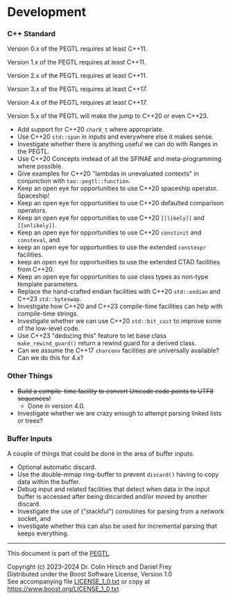 # Development

### C++ Standard

Version 0.x of the PEGTL requires at least C++11.

Version 1.x of the PEGTL requires at least C++11.

Version 2.x of the PEGTL requires at least C++11.

Version 3.x of the PEGTL requires at least C++17.

Version 4.x of the PEGTL requires at least C++17.

Version 5.x of the PEGTL will make the jump to C++20 or even C++23.

 * Add support for C++20 `char8_t` where appropriate.
 * Use C++20 `std::span` in inputs and everywhere else it makes sense.
 * Investigate whether there is anything useful we can do with Ranges in the PEGTL.
 * Use C++20 Concepts instead of all the SFINAE and meta-programming where possible.
 * Give examples for C++20 "lambdas in unevaluated contexts" in conjunction with `tao::pegtl::function`.
 * Keep an open eye for opportunities to use C++20 spaceship operator. Spaceship!
 * Keep an open eye for opportunities to use C++20 defaulted comparison operators.
 * Keep an open eye for opportunities to use C++20 `[[likely]]` and `[[unlikely]]`.
 * Keep an open eye for opportunities to use C++20 `constinit` and `consteval`, and
 * keep an open eye for opportunities to use the extended `constexpr` facilities.
 * keep an open eye for opportunities to use the extended CTAD facilities from C++20.
 * Keep an open eye for opportunities to use class types as non-type template parameters.
 * Replace the hand-crafted endian facilities with C++20 `std::endian` and C++23 `std::byteswap`.
 * Investigate how C++20 and C++23 compile-time facilities can help with compile-time strings.
 * Investigate whether we can use C++20 `std::bit_cast` to improve some of the low-level code.
 * Use C++23 "deducing this" feature to let base class `make_rewind_guard()` return a rewind guard for a derived class.
 * Can we assume the C++17 `charconv` facilities are universally available? Can we do this for 4.x?

### Other Things

 * ~~Build a compile-time facility to convert Unicode code points to UTF8 sequences!~~
   * Done in version 4.0.
 * Investigate whether we are crazy enough to attempt parsing linked lists or trees?

### Buffer Inputs

A couple of things that could be done in the area of buffer inputs.

 * Optional automatic discard.
 * Use the double-mmap ring-buffer to prevent `discard()` having to copy data within the buffer.
 * Debug input and related facilities that detect when data in the input buffer is accessed after being discarded and/or moved by another discard.
 * Investigate the use of ("stackful") coroutines for parsing from a network socket, and
 * investigate whether this can also be used for incremental parsing that keeps everything.

---

This document is part of the [PEGTL](https://github.com/taocpp/PEGTL).

Copyright (c) 2023-2024 Dr. Colin Hirsch and Daniel Frey<br>
Distributed under the Boost Software License, Version 1.0<br>
See accompanying file [LICENSE_1_0.txt](../LICENSE_1_0.txt) or copy at https://www.boost.org/LICENSE_1_0.txt
